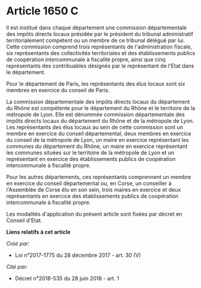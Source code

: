 # Article 1650 C

Il est institué dans chaque département une commission départementale des impôts directs locaux présidée par le président du
tribunal administratif territorialement compétent ou un membre de ce tribunal délégué par lui. Cette commission comprend
trois représentants de l'administration fiscale, six représentants des collectivités territoriales et des établissements
publics de coopération intercommunale à fiscalité propre, ainsi que cinq représentants des contribuables désignés par le
représentant de l'Etat dans le département.

Pour le département de Paris, les représentants des élus locaux sont six membres en exercice du conseil de Paris.

La commission départementale des impôts directs locaux du département du Rhône est compétente pour le département du Rhône et
le territoire de la métropole de Lyon. Elle est dénommée commission départementale des impôts directs locaux du département
du Rhône et de la métropole de Lyon. Les représentants des élus locaux au sein de cette commission sont un membre en exercice
du conseil départemental, deux membres en exercice du conseil de la métropole de Lyon, un maire en exercice représentant les
communes du département du Rhône, un maire en exercice représentant les communes situées sur le territoire de la métropole de
Lyon et un représentant en exercice des établissements publics de coopération intercommunale à fiscalité propre.

Pour les autres départements, ces représentants comprennent un membre en exercice du conseil départemental ou, en Corse, un
conseiller à l'Assemblée de Corse élu en son sein, trois maires en exercice et deux représentants en exercice des
établissements publics de coopération intercommunale à fiscalité propre.

Les modalités d'application du présent article sont fixées par décret en Conseil d'Etat.

**Liens relatifs à cet article**

_Créé par_:

  - Loi n°2017-1775 du 28 décembre 2017 - art. 30 (V)

_Cité par_:

  - Décret n°2018-535 du 28 juin 2018 - art. 1
